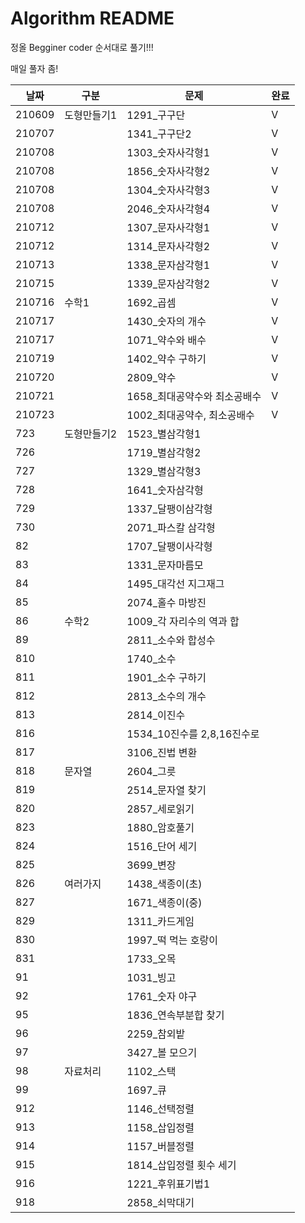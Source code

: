 # Algorithm README

정올 Begginer coder 순서대로 풀기!!!

매일 풀자 좀!

| 날짜   | 구분        | 문제                         | 완료 |
| ------ | ----------- | ---------------------------- | ---- |
| 210609 | 도형만들기1 | 1291_구구단                  | V    |
| 210707 |             | 1341_구구단2                 | V    |
| 210708 |             | 1303_숫자사각형1             | V    |
| 210708 |             | 1856_숫자사각형2             | V    |
| 210708 |             | 1304_숫자사각형3             | V    |
| 210708 |             | 2046_숫자사각형4             | V    |
| 210712 |             | 1307_문자사각형1             | V    |
| 210712 |             | 1314_문자사각형2             | V    |
| 210713 |             | 1338_문자삼각형1             | V    |
| 210715 |             | 1339_문자삼각형2             | V    |
| 210716 | 수학1       | 1692_곱셈                    | V    |
| 210717 |             | 1430_숫자의 개수             | V    |
| 210717 |             | 1071_약수와 배수             | V    |
| 210719 |             | 1402_약수 구하기             | V    |
| 210720 |             | 2809_약수                    | V    |
| 210721 |             | 1658_최대공약수와 최소공배수 | V    |
| 210723 |             | 1002_최대공약수, 최소공배수  | V    |
| 723    | 도형만들기2 | 1523_별삼각형1               |      |
| 726    |             | 1719_별삼각형2               |      |
| 727    |             | 1329_별삼각형3               |      |
| 728    |             | 1641_숫자삼각형              |      |
| 729    |             | 1337_달팽이삼각형            |      |
| 730    |             | 2071_파스칼 삼각형           |      |
| 82     |             | 1707_달팽이사각형            |      |
| 83     |             | 1331_문자마름모              |      |
| 84     |             | 1495_대각선 지그재그         |      |
| 85     |             | 2074_홀수 마방진             |      |
| 86     | 수학2       | 1009_각 자리수의 역과 합     |      |
| 89     |             | 2811_소수와 합성수           |      |
| 810    |             | 1740_소수                    |      |
| 811    |             | 1901_소수 구하기             |      |
| 812    |             | 2813_소수의 개수             |      |
| 813    |             | 2814_이진수                  |      |
| 816    |             | 1534_10진수를 2,8,16진수로   |      |
| 817    |             | 3106_진법 변환               |      |
| 818    | 문자열      | 2604_그릇                    |      |
| 819    |             | 2514_문자열 찾기             |      |
| 820    |             | 2857_세로읽기                |      |
| 823    |             | 1880_암호풀기                |      |
| 824    |             | 1516_단어 세기               |      |
| 825    |             | 3699_변장                    |      |
| 826    | 여러가지    | 1438_색종이(초)              |      |
| 827    |             | 1671_색종이(중)              |      |
| 829    |             | 1311_카드게임                |      |
| 830    |             | 1997_떡 먹는 호랑이          |      |
| 831    |             | 1733_오목                    |      |
| 91     |             | 1031_빙고                    |      |
| 92     |             | 1761_숫자 야구               |      |
| 95     |             | 1836_연속부분합 찾기         |      |
| 96     |             | 2259_참외밭                  |      |
| 97     |             | 3427_볼 모으기               |      |
| 98     | 자료처리    | 1102_스택                    |      |
| 99     |             | 1697_큐                      |      |
| 912    |             | 1146_선택정렬                |      |
| 913    |             | 1158_삽입정렬                |      |
| 914    |             | 1157_버블정렬                |      |
| 915    |             | 1814_삽입정렬 횟수 세기      |      |
| 916    |             | 1221_후위표기법1             |      |
| 918    |             | 2858_쇠막대기                |      |



